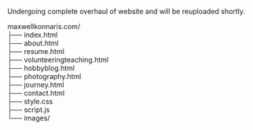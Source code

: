 Undergoing complete overhaul of website and will be reuploaded shortly.

maxwellkonnaris.com/<br>
├── index.html<br>
├── about.html<br>
├── resume.html<br>
├── volunteeringteaching.html<br>
├── hobbyblog.html<br>
├── photography.html<br>
├── journey.html<br>
├── contact.html<br>
├── style.css<br>
├── script.js<br>
└── images/<br>

